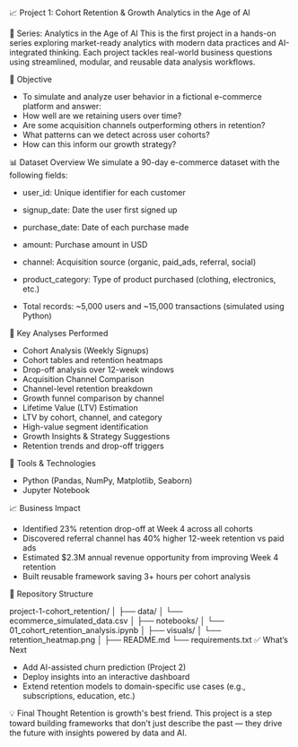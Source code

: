 📈 Project 1: Cohort Retention & Growth Analytics in the Age of AI

🚀 Series: Analytics in the Age of AI
This is the first project in a hands-on series exploring market-ready analytics with modern data practices and AI-integrated thinking. Each project tackles real-world business questions using streamlined, modular, and reusable data analysis workflows.

🧠 Objective
- To simulate and analyze user behavior in a fictional e-commerce platform and answer:
- How well are we retaining users over time?
- Are some acquisition channels outperforming others in retention?
- What patterns can we detect across user cohorts?
- How can this inform our growth strategy?

📊 Dataset Overview
We simulate a 90-day e-commerce dataset with the following fields:

- user_id: Unique identifier for each customer
- signup_date: Date the user first signed up
- purchase_date: Date of each purchase made
- amount: Purchase amount in USD
- channel: Acquisition source (organic, paid_ads, referral, social)
- product_category: Type of product purchased (clothing, electronics, etc.)

- Total records: ~5,000 users and ~15,000 transactions (simulated using Python)

📘 Key Analyses Performed
- Cohort Analysis (Weekly Signups)
- Cohort tables and retention heatmaps
- Drop-off analysis over 12-week windows
- Acquisition Channel Comparison
- Channel-level retention breakdown
- Growth funnel comparison by channel
- Lifetime Value (LTV) Estimation
- LTV by cohort, channel, and category
- High-value segment identification
- Growth Insights & Strategy Suggestions
- Retention trends and drop-off triggers

🧰 Tools & Technologies
- Python (Pandas, NumPy, Matplotlib, Seaborn)
- Jupyter Notebook

📈 Business Impact
- Identified 23% retention drop-off at Week 4 across all cohorts
- Discovered referral channel has 40% higher 12-week retention vs paid ads
- Estimated $2.3M annual revenue opportunity from improving Week 4 retention
- Built reusable framework saving 3+ hours per cohort analysis

📁 Repository Structure

project-1-cohort_retention/
│
├── data/
│   └── ecommerce_simulated_data.csv
│
├── notebooks/
│   └── 01_cohort_retention_analysis.ipynb
│
├── visuals/
│   └── retention_heatmap.png
│
├── README.md
└── requirements.txt
✅ What’s Next
- Add AI-assisted churn prediction (Project 2)
- Deploy insights into an interactive dashboard
- Extend retention models to domain-specific use cases (e.g., subscriptions, education, etc.)

💡 Final Thought
Retention is growth's best friend. This project is a step toward building frameworks that don't just describe the past — they drive the future with insights powered by data and AI.
